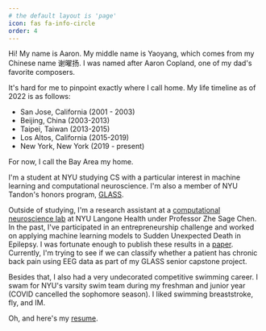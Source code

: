 ```yaml
---
# the default layout is 'page'
icon: fas fa-info-circle
order: 4
---
```


Hi! My name is Aaron. My middle name is Yaoyang, which comes from my Chinese name 谢曜扬. I was named after Aaron Copland, one of my dad's favorite composers. 

It's hard for me to pinpoint exactly where I call home. My life timeline as of 2022 is as follows:

* San Jose, California (2001 - 2003)
* Beijing, China (2003-2013)
* Taipei, Taiwan (2013-2015)
* Los Altos, California (2015-2019)
* New York, New York (2019 - present)

For now, I call the Bay Area my home.

I'm a student at NYU studying CS with a particular interest in machine learning and computational neuroscience. I'm also a member of NYU Tandon's honors program, [GLASS](https://engineering.nyu.edu/academics/support-services/undergraduate/glass). 

Outside of studying, I'm a research assistant at a [computational neuroscience lab](http://www.cn3laboratory.org/home.html) at NYU Langone Health under Professor Zhe Sage Chen. In the past, I've participated in an entrepreneurship challenge and worked on applying machine learning models to Sudden Unexpected Death in Epilepsy. I was fortunate enough to publish these results in a [paper](https://www.frontiersin.org/articles/10.3389/fneur.2022.858333/full). Currently, I'm trying to see if we can classify whether a patient has chronic back pain using EEG data as part of my GLASS senior capstone project. 

Besides that, I also had a very undecorated competitive swimming career. I swam for NYU's varsity swim team during my freshman and junior year (COVID cancelled the sophomore season). I liked swimming breaststroke, fly, and IM. 

Oh, and here's my [resume](/photos/Aaron_Hsieh_Resume.pdf).